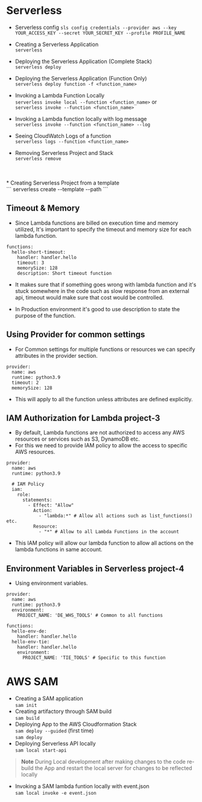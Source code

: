 # Serverless

* Serverless config
``` sls config credentials --provider aws --key YOUR_ACCESS_KEY --secret YOUR_SECRET_KEY --profile PROFILE_NAME ```<br>

* Creating a Serverless Application <br>
``` serverless ```
* Deploying the Serverless Application (Complete Stack) <br>
``` serverless deploy ```
* Deploying the Serverless Application (Function Only) <br>
``` serverless deploy function -f <function_name> ```
* Invoking a Lambda Function Locally <br>
``` serverless invoke local --function <function_name> ``` or<br>
``` serverless invoke --function <function_name> ```
* Invoking a Lambda function locally with log message <br>
``` serverless invoke --function <function_name> --log ```
* Seeing CloudWatch Logs of a function <br>
``` serverless logs --function <function_name> ```
* Removing Serverless Project and Stack <br>
``` serverless remove ```
<br>

<br>
* Creating Serverless Project from a template <br>
``` serverless create --template <template_name> --path <project_folder> ```

## Timeout & Memory

* Since Lambda functions are billed on execution time and memory utilized, It's important to specify the timeout and memory size for each lambda function.

```
functions:
  hello-short-timeout:
    handler: handler.hello
    timeout: 3 
    memorySize: 128
    description: Short timeout function
```

* It makes sure that if something goes wrong with lambda function and it's stuck somewhere in the code such as slow response from an external api, timeout would make sure that cost would be controlled.

* In Production environment it's good to use description to state the purpose of the function.

## Using Provider for common settings

* For Common settings for multiple functions or resources we can specify attributes in the provider section.

```
provider:
  name: aws
  runtime: python3.9
  timeout: 2
  memorySize: 128
  ```

* This will apply to all the function unless attributes are defined explicitly.

## IAM Authorization for Lambda project-3

* By default, Lambda functions are not authorized to access any AWS resources or services such as S3, DynamoDB etc.
* For this we need to provide IAM policy to allow the access to specific AWS resources.

```
provider:
  name: aws
  runtime: python3.9

  # IAM Policy
  iam:
    role:
      statements:
        - Effect: "Allow"
          Action:
            - "lambda:*" # Allow all actions such as list_functions() etc.
          Resource:
            - "*" # Allow to all Lambda Functions in the account
```

* This IAM policy will allow our lambda function to allow all actions on the lambda functions in same account.

## Environment Variables in Serverless project-4

* Using environment variables.

```
provider:
  name: aws
  runtime: python3.9
  environment:
    PROJECT_NAME: 'DE_WHS_TOOLS' # Common to all functions

functions:
  hello-env-de:
    handler: handler.hello
  hello-env-tie:
    handler: handler.hello
    environment:
      PROJECT_NAME: 'TIE_TOOLS' # Specific to this function
```

# AWS SAM

* Creating a SAM application<br>
``` sam init ```
* Creating artifactory through SAM build<br>
``` sam build ```
* Deploying App to the AWS Cloudformation Stack<br>
``` sam deploy --guided ``` (first time)<br> 
``` sam deploy ```
* Deploying Serverless API locally<br>
``` sam local start-api ```
> **Note** During Local development after making changes to the code re-build the App and restart the local server for changes to be reflected locally
* Invoking a SAM lambda funtion locally with event.json<br>
``` sam local invoke -e event.json ```
